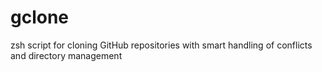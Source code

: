 # gclone
zsh script for cloning GitHub repositories with smart handling of conflicts and directory management
